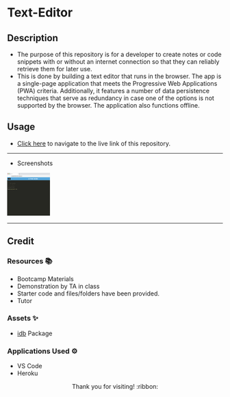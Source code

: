 # Text-Editor

## Description

- The purpose of this repository is for a developer to create notes or code snippets with or without an internet connection
so that they can reliably retrieve them for later use.
- This is done by building a text editor that runs in the browser. The app is a single-page application that meets the Progressive Web Applications (PWA) criteria. Additionally, it features a number of data persistence techniques that serve as redundancy in case one of the options is not supported by the browser. The application also functions offline.

## Usage

- [Click here](https://*.herokuapp.com/) to navigate to the live link of this repository.

---------------------------

- Screenshots

<img src="./demo-images/demo1.png" width="100" height="100">

---------------------------

## Credit

### Resources :books:
- Bootcamp Materials
- Demonstration by TA in class
- Starter code and files/folders have been provided.
- Tutor

### Assets :sparkles:
- [idb](https://www.npmjs.com/package/idb) Package

### Applications Used :gear:
- VS Code
- Heroku

<p align="center">Thank you for visiting! :ribbon:</p>
